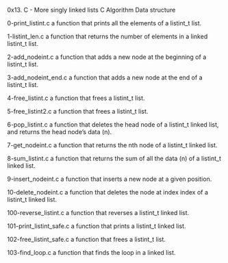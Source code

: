 0x13. C - More singly linked lists
C
Algorithm
Data structure

0-print_listint.c
a function that prints all the elements of a listint_t list.

1-listint_len.c
a function that returns the number of elements in a linked listint_t list.

2-add_nodeint.c
a function that adds a new node at the beginning of a listint_t list.

3-add_nodeint_end.c
a function that adds a new node at the end of a listint_t list.

4-free_listint.c
a function that frees a listint_t list.

5-free_listint2.c
a function that frees a listint_t list.

6-pop_listint.c
a function that deletes the head node of a listint_t linked list, and returns the head node’s data (n).

7-get_nodeint.c
a function that returns the nth node of a listint_t linked list.

8-sum_listint.c
a function that returns the sum of all the data (n) of a listint_t linked list.

9-insert_nodeint.c
a function that inserts a new node at a given position.

10-delete_nodeint.c
a function that deletes the node at index index of a listint_t linked list.

100-reverse_listint.c
a function that reverses a listint_t linked list.

101-print_listint_safe.c
a function that prints a listint_t linked list.

102-free_listint_safe.c
a function that frees a listint_t list.

103-find_loop.c
a function that finds the loop in a linked list.
